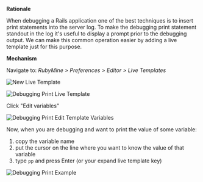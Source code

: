 **Rationale**

When debugging a Rails application one of the best techniques is to insert print statements into the server log. To make the debugging print statement standout in the log it's useful to display a prompt prior to the debugging output. We can make this common operation easier by adding a live template just for this purpose.

**Mechanism**

Navigate to: _RubyMine > Preferences > Editor > Live Templates_

![New Live Template](https://github.com/amckinnell/RubyMineTips/blob/master/images/new-live-template.png)

![Debugging Print Live Template](https://github.com/amckinnell/RubyMineTips/blob/master/images/debugging-print-live-template.png)

Click "Edit variables"

![Debugging Print Edit Template Variables](https://github.com/amckinnell/RubyMineTips/blob/master/images/debugging-print-edit-template-variables.png)

Now, when you are debugging and want to print the value of some variable:

1. copy the variable name
1. put the cursor on the line where you want to know the value of that variable
1. type `pp` and press Enter (or your expand live template key)

![Debugging Print Example](https://github.com/amckinnell/RubyMineTips/blob/master/images/debugging-print-example.png)
